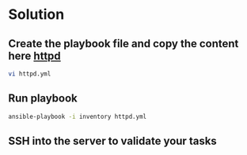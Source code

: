 # Solution


## Create the playbook file and copy the content here [httpd](./httpd.yml)

```bash
vi httpd.yml
```

## Run playbook

```bash
ansible-playbook -i inventory httpd.yml
```

## SSH into the server to validate your tasks
